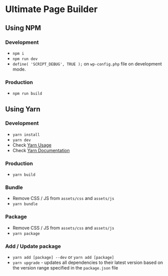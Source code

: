 # Ultimate Page Builder

## Using NPM

### Development
- `npm i`
- `npm run dev`
- `define( 'SCRIPT_DEBUG', TRUE );` on `wp-config.php` file on development mode.

### Production

- `npm run build`

## Using Yarn

### Development
- `yarn install`
- `yarn dev`
- Check [Yarn Usage](https://yarnpkg.com/en/docs/usage)
- Check [Yarn Documentation](https://yarnpkg.com/en/docs/cli/)

### Production
- `yarn build`

### Bundle

- Remove CSS / JS from `assets/css` and `assets/js`
- `yarn bundle`

### Package

- Remove CSS / JS from `assets/css` and `assets/js`
- `yarn package`

### Add / Update package

- `yarn add [package] --dev` or `yarn add [package]`
- `yarn upgrade` - updates all dependencies to their latest version based on the version range specified in the `package.json` file
